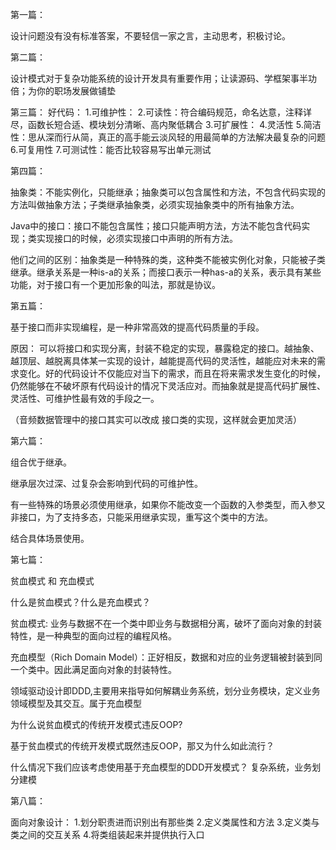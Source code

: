 第一篇：

  设计问题没有没有标准答案，不要轻信一家之言，主动思考，积极讨论。

第二篇：

  设计模式对于复杂功能系统的设计开发具有重要作用；让读源码、学框架事半功倍；为你的职场发展做铺垫

第三篇：
好代码：
1.可维护性：
2.可读性：符合编码规范，命名达意，注释详尽，函数长短合适、模块划分清晰、高内聚低耦合
3.可扩展性：
4.灵活性
5.简洁性：思从深而行从简，真正的高手能云淡风轻的用最简单的方法解决最复杂的问题
6.可复用性
7.可测试性：能否比较容易写出单元测试

 

第四篇：

  抽象类：不能实例化，只能继承；抽象类可以包含属性和方法，不包含代码实现的方法叫做抽象方法；子类继承抽象类，必须实现抽象类中的所有抽象方法。

  Java中的接口：接口不能包含属性；接口只能声明方法，方法不能包含代码实现；类实现接口的时候，必须实现接口中声明的所有方法。

  他们之间的区别：抽象类是一种特殊的类，这种类不能被实例化对象，只能被子类继承。继承关系是一种is-a的关系；而接口表示一种has-a的关系，表示具有某些功能，对于接口有一个更加形象的叫法，那就是协议。

 

第五篇：

  基于接口而非实现编程，是一种非常高效的提高代码质量的手段。

  原因： 可以将接口和实现分离，封装不稳定的实现，暴露稳定的接口。越抽象、越顶层、越脱离具体某一实现的设计，越能提高代码的灵活性，越能应对未来的需求变化。好的代码设计不仅能应对当下的需求，而且在将来需求发生变化的时候，仍然能够在不破坏原有代码设计的情况下灵活应对。而抽象就是提高代码扩展性、灵活性、可维护性最有效的手段之一。

（音频数据管理中的接口其实可以改成 接口类的实现，这样就会更加灵活）


第六篇：

   组合优于继承。

   继承层次过深、过复杂会影响到代码的可维护性。

有一些特殊的场景必须使用继承，如果你不能改变一个函数的入参类型，而入参又非接口，为了支持多态，只能采用继承实现，重写这个类中的方法。

结合具体场景使用。

第七篇：

贫血模式 和 充血模式

什么是贫血模式？什么是充血模式？

 贫血模式: 业务与数据不在一个类中即业务与数据相分离，破坏了面向对象的封装特性，是一种典型的面向过程的编程风格。

 充血模型（Rich Domain Model）：正好相反，数据和对应的业务逻辑被封装到同一个类中。因此满足面向对象的封装特性。

  领域驱动设计即DDD,主要用来指导如何解耦业务系统，划分业务模块，定义业务领域模型及其交互。属于充血模型

 

为什么说贫血模式的传统开发模式违反OOP?

基于贫血模式的传统开发模式既然违反OOP，那又为什么如此流行？

什么情况下我们应该考虑使用基于充血模型的DDD开发模式？ 复杂系统，业务划分建模

第八篇：

面向对象设计：
1.划分职责进而识别出有那些类
2.定义类属性和方法
3.定义类与类之间的交互关系
4.将类组装起来并提供执行入口

